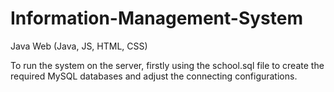 # Information-Management-System
Java Web (Java, JS, HTML, CSS)
<p>To run the system on the server, firstly using the school.sql file to create the required MySQL databases and adjust the connecting configurations.</p> 
